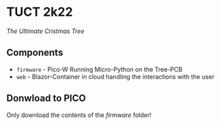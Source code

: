 # TUCT 2k22

*The Ultimate Cristmas Tree*

## Components

* `firmware` - Pico-W Running Micro-Python on the Tree-PCB
* `web` - Blazor-Container in cloud handling the interactions with the user


## Donwload to PICO

Only download the contents of the *firmware* folder!

